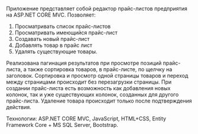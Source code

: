 Приложение представляет собой редактор прайс-листов предприятия на ASP.NET CORE MVC. 
Позволяет:
1) Просматривать список прайс-листов
2) Просматривать имеющийся прайс-лист
3) Создавать новый прайс-лист
4) Добавлять товар в прайс лист
5) Удалять существующие товары.

Реализована пагинация результатов при просмотре позиций прайс-листа, а также сортировка товаров, в прайс-листе, по щелчку на заголовок. 
Сортировка и просмотр одной страницы товаров и переход между страницами происходит без перезагрузки страницы.
При создании прайс-листа есть возможность как добавления новых колонок, так и уже существующих колонок, созданных для другого прайс-листа.
Удаление товара происходит только после подтверждения действия. 

Технологии:
ASP.NET CORE MVC,
JavaScript,
HTML+CSS,
Entity Framework Core + MS SQL Server,
Bootstrap.
